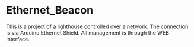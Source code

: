 # Ethernet_Beacon

This is a project of a lighthouse controlled over a network.
The connection is via Arduino Ethernet Shield.
All management is through the WEB interface.
